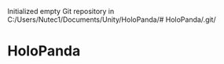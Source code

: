 Initialized empty Git repository in C:/Users/Nutec1/Documents/Unity/HoloPanda/# HoloPanda/.git/
# HoloPanda
